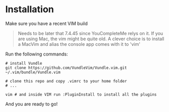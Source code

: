 # Installation

Make sure you have a recent VIM build 
> Needs to be later that 7.4.45 since YouCompleteMe relys on it.
> If you are using Mac, the vim might be quite old.
> A clever choice is to install a MacVim and alias the console app comes with it to 'vim' 

Run the following commands:
```
# install Vundle
git clone https://github.com/VundleVim/Vundle.vim.git ~/.vim/bundle/Vundle.vim

# clone this repo and copy .vimrc to your home folder
# ...

vim # and inside VIM run :PluginInstall to install all the plugins
```

And you are ready to go!

